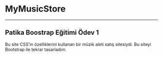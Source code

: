 # MyMusicStore
---
Patika Boostrap Eğitimi Ödev 1
---
Bu site CSS'in özelliklerini kullanan bir müzik aleti satış sitesiydi. Bu siteyi Bootstrap ile tekrar tasarladım.
